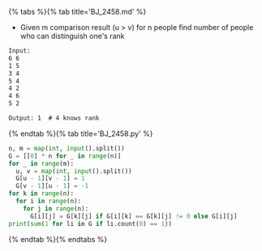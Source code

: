 {% tabs %}{% tab title='BJ_2458.md' %}

* Given m comparison result (u > v) for n people find number of people who can distinguish one's rank

```txt
Input:
6 6
1 5
3 4
5 4
4 2
4 6
5 2

Output: 1  # 4 knows rank
```

{% endtab %}{% tab title='BJ_2458.py' %}

```py
n, m = map(int, input().split())
G = [[0] * n for _ in range(n)]
for _ in range(m):
  u, v = map(int, input().split())
  G[u - 1][v - 1] = 1
  G[v - 1][u - 1] = -1
for k in range(n):
  for i in range(n):
    for j in range(n):
      G[i][j] = G[k][j] if G[i][k] == G[k][j] != 0 else G[i][j]
print(sum(1 for li in G if li.count(0) == 1))
```

{% endtab %}{% endtabs %}
